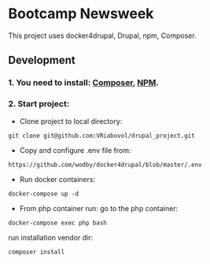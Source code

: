 # Bootcamp Newsweek

This project uses docker4drupal, Drupal, npm, Composer.

## Development

### 1. You need to install: [Composer](https://getcomposer.org/doc/00-intro.md#installation-linux-unix-osx), [NPM](https://docs.npmjs.com/cli/v8/commands/npm-install).

### 2. Start project:
- Clone project to local directory:
```
git clone git@github.com:VRiabovol/drupal_project.git
```
- Copy and configure .env file from: 
```
https://github.com/wodby/docker4drupal/blob/master/.env
```
- Run docker containers:
```
docker-compose up -d
```
- From php container run:
go to the php container:
```
docker-compose exec php bash
```
run installation vendor dir:
```
composer install
```

